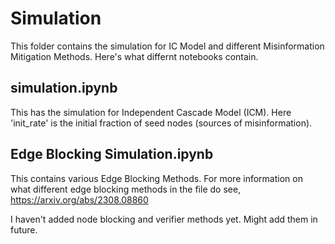 # Simulation
This folder contains the simulation for IC Model and different Misinformation Mitigation Methods. 
Here's what differnt notebooks contain.

## simulation.ipynb
This has the simulation for Independent Cascade Model (ICM). 
Here 'init_rate' is the initial fraction of seed nodes (sources of misinformation). 

## Edge Blocking Simulation.ipynb
This contains various Edge Blocking Methods. For more information on what different edge blocking methods in the file do see, https://arxiv.org/abs/2308.08860 

I haven't added node blocking and verifier methods yet. Might add them in future.
